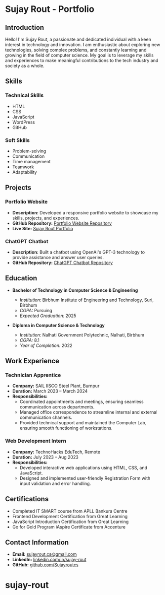# Sujay Rout - Portfolio

## Introduction
Hello! I'm Sujay Rout, a passionate and dedicated individual with a keen interest in technology and innovation. I am enthusiastic about exploring new technologies, solving complex problems, and constantly learning and growing in the field of computer science. My goal is to leverage my skills and experiences to make meaningful contributions to the tech industry and society as a whole.

## Skills
### Technical Skills
- HTML
- CSS
- JavaScript
- WordPress
- GitHub

### Soft Skills
- Problem-solving
- Communication
- Time management
- Teamwork
- Adaptability

## Projects
### Portfolio Website
- **Description:** Developed a responsive portfolio website to showcase my skills, projects, and experiences.
- **GitHub Repository:** [Portfolio Website Repository](https://github.com/Sujayroutcs/portfolio)
- **Live Site:** [Sujay Rout Portfolio](https://sujayroutcs.github.io/portfolio/)

### ChatGPT Chatbot
- **Description:** Built a chatbot using OpenAI's GPT-3 technology to provide assistance and answer user queries.
- **GitHub Repository:** [ChatGPT Chatbot Repository](https://github.com/Sujayroutcs/chatgpt-chatbot)

## Education
- **Bachelor of Technology in Computer Science & Engineering**
  - *Institution:* Birbhum Institute of Engineering and Technology, Suri, Birbhum
  - *CGPA:* Pursuing
  - *Expected Graduation:* 2025

- **Diploma in Computer Science & Technology**
  - *Institution:* Nalhati Government Polytechnic, Nalhati, Birbhum
  - *CGPA:* 8.1
  - *Year of Completion:* 2022

## Work Experience
### Technician Apprentice
- **Company:** SAIL IISCO Steel Plant, Burnpur
- **Duration:** March 2023 – March 2024
- **Responsibilities:**
  - Coordinated appointments and meetings, ensuring seamless communication across departments.
  - Managed office correspondence to streamline internal and external communication channels.
  - Provided technical support and maintained the Computer Lab, ensuring smooth functioning of workstations.

### Web Development Intern
- **Company:** TechnoHacks EduTech, Remote
- **Duration:** July 2023 – Aug 2023
- **Responsibilities:**
  - Developed interactive web applications using HTML, CSS, and JavaScript.
  - Designed and implemented user-friendly Registration Form with input validation and error handling.

## Certifications
- Completed IT SMART course from APLL Bankura Centre
- Frontend Development Certification from Great Learning
- JavaScript Introduction Certification from Great Learning
- Go for Gold Program iAspire Certificate from Accenture

## Contact Information
- **Email:** sujayrout.cs@gmail.com
- **LinkedIn:** [linkedin.com/in/sujay-rout](https://www.linkedin.com/in/sujay-rout)
- **GitHub:** [github.com/Sujayroutcs](https://github.com/Sujayroutcs)
# sujay-rout
